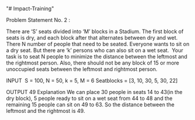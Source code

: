 "# Impact-Training" 

Problem Statement No. 2 :

There are ‘S’ seats divided into ‘M’ blocks in a Stadium. The first block of seats is dry, and each block after that alternates between dry and wet. There N number of people that need to be seated. Everyone wants to sit on a dry seat. But there are ‘k’ persons who can also sit on a wet seat. 
Your task is to seat N people to minimize the distance between the leftmost and the rightmost person. Also, there should not be any block of 15 or more unoccupied seats between the leftmost and rightmost person.

INPUT 
S = 100, N = 50, k = 5, M = 6
Seatblocks = [3, 10, 30, 5, 30, 22]

OUTPUT
49
Explanation
We can place 30 people in seats 14 to 43(in the dry block), 5 people ready to sit on a wet seat from 44 to 48 and the remaining 15 people can sit on 49 to 63. So the distance between the leftmost and the rightmost is 49.

